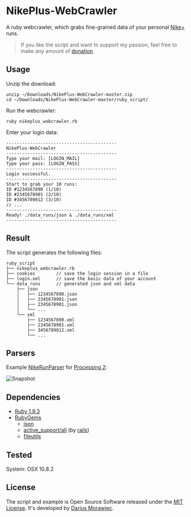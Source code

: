# NikePlus-WebCrawler

A ruby webcrawler, which grabs fine-grained data of your personal [Nike+](http://nikeplus.nike.com/plus/) runs.

> If you like the script and want to support my passion, feel free to make any amount of [donation](https://www.paypal.com/cgi-bin/webscr?cmd=_s-xclick&hosted_button_id=R38NLZUATHUJ6).

## Usage

Unzip the download:

```
unzip ~/Downloads/NikePlus-WebCrawler-master.zip
cd ~/Downloads/NikePlus-WebCrawler-master/ruby_script/
``` 

Run the webcrawler:

```
ruby nikeplus_webcrawler.rb
``` 

Enter your login data:

```
------------------------------------------
NikePlus-WebCrawler
------------------------------------------
Type your mail: [LOGIN_MAIL]
Type your pass: [LOGIN_PASS]
------------------------------------------
Login successful.
------------------------------------------
Start to grab your 10 runs:
ID #1234567890 (1/10)
ID #2345678901 (2/10)
ID #3456789012 (3/10)
// ...
------------------------------------------
Ready! ./data_runs/json & ./data_runs/xml
------------------------------------------
```

## Result

The script generates the following files:

```
ruby_script
├── nikeplus_webcrawler.rb
├── cookies        // save the login session in a file
├── login.xml      // save the basic data of your account
└── data_runs      // generated json and xml data
    ├── json
    │   ├── 1234567890.json
    │   ├── 2345678901.json
    │   ├── 2345678901.json
    │   └── ...
    └── xml
        ├── 1234567890.xml
        ├── 2345678901.xml
        ├── 3456789012.xml
        └── ...
```

## Parsers

Example [NikeRunParser](https://github.com/voidplus/NikePlus-WebCrawler/tree/master/examples_of_parsers/processing_2_sketch/NikeRunParser) for [Processing 2](http://processing.org/):

![Snapshot](https://raw.github.com/voidplus/NikePlus-WebCrawler/master/examples_of_parsers/processing_2_sketch/NikeRunParser/snapshot.png)

## Dependencies
* [Ruby 1.9.3](http://www.ruby-lang.org/)
* [RubyGems](http://rubygems.org/)
	* [json](https://rubygems.org/gems/json)
	* [active_support/all](https://rubygems.org/gems/active_support) (by [rails](http://rubyonrails.org/))
	* [fileutils](https://rubygems.org/gems/fileutils)

## Tested
System: OSX 10.8.2

## License

The script and example is Open Source Software released under the [MIT License](https://raw.github.com/voidplus/NikePlus-WebCrawler/master/MIT-LICENSE.txt). It's developed by [Darius Morawiec](http://voidplus.de).